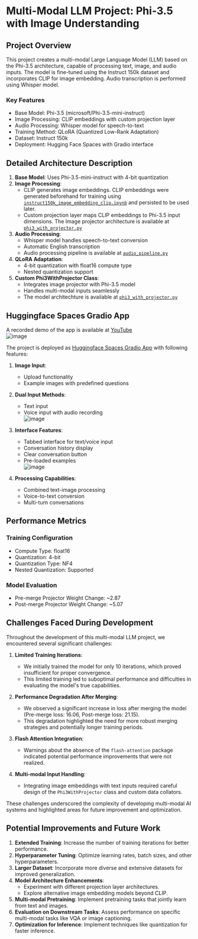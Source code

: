 # Multi-Modal LLM Project: Phi-3.5 with Image Understanding

## Project Overview

This project creates a multi-modal Large Language Model (LLM) based on the Phi-3.5 architecture, capable of processing text, image, and audio inputs. The model is fine-tuned using the Instruct 150k dataset and incorporates CLIP for image embedding. Audio transcription is performed using Whisper model.

### Key Features

- Base Model: Phi-3.5 (microsoft/Phi-3.5-mini-instruct)
- Image Processing: CLIP embeddings with custom projection layer
- Audio Processing: Whisper model for speech-to-text
- Training Method: QLoRA (Quantized Low-Rank Adaptation)
- Dataset: Instruct 150k
- Deployment: Hugging Face Spaces with Gradio interface

## Detailed Architecture Description

1. **Base Model**: Uses Phi-3.5-mini-instruct with 4-bit quantization
2. **Image Processing**: 
   - CLIP generates image embeddings. CLIP embeddings were generated beforehand for training using [`instruct150k_image_embedding_clip.ipynb`](https://github.com/sayanbanerjee32/multimodal_llm/blob/main/instruct150k_image_embedding_clip.ipynb) and persisted to be used later.
   - Custom projection layer maps CLIP embeddings to Phi-3.5 input dimensions. The Image projector architecture is available at [`phi3_with_projector.py`](https://github.com/sayanbanerjee32/multimodal_llm/blob/main/phi3_with_projector.py)
3. **Audio Processing**:
   - Whisper model handles speech-to-text conversion
   - Automatic English transcription
   - Audio processing pipeline is available at [`audio_pipeline.py`](https://github.com/sayanbanerjee32/multimodal_llm/blob/main/audio_pipeline.py)
4. **QLoRA Adaptation**: 
   - 4-bit quantization with float16 compute type
   - Nested quantization support
5. **Custom Phi3WithProjector Class**: 
   - Integrates image projector with Phi-3.5 model
   - Handles multi-modal inputs seamlessly
   - The model architechture is available at [`phi3_with_projector.py`](https://github.com/sayanbanerjee32/multimodal_llm/blob/main/phi3_with_projector.py)

## Huggingface Spaces Gradio App

A recorded demo of the app is available at [YouTube](https://youtu.be/4mX8-28CjjY])  
![image](https://github.com/user-attachments/assets/18e003e9-e055-4803-8791-f78e46638260)

The project is deployed as [Huggingface Spaces Gradio App](https://huggingface.co/spaces/sayanbanerjee32/multimodal_llm_chatbot) with following features:

1. **Image Input**:
   - Upload functionality
   - Example images with predefined questions
2. **Dual Input Methods**: 
   - Text input
   - Voice input with audio recording  
     ![image](https://github.com/user-attachments/assets/e409957c-f86d-47ce-8d4d-b1797761bfd2)

3. **Interface Features**:
   - Tabbed interface for text/voice input
   - Conversation history display
   - Clear conversation button
   - Pre-loaded examples  
     ![image](https://github.com/user-attachments/assets/e3afd7bd-b8af-4add-a9b9-444dbdca6ac7)

4. **Processing Capabilities**:
   - Combined text-image processing
   - Voice-to-text conversion
   - Multi-turn conversations
  


## Performance Metrics

### Training Configuration
- Compute Type: float16
- Quantization: 4-bit
- Quantization Type: NF4
- Nested Quantization: Supported

### Model Evaluation
- Pre-merge Projector Weight Change: ~2.87
- Post-merge Projector Weight Change: ~5.07



## Challenges Faced During Development

Throughout the development of this multi-modal LLM project, we encountered several significant challenges:

1. **Limited Training Iterations**: 
   - We initially trained the model for only 10 iterations, which proved insufficient for proper convergence.
   - This limited training led to suboptimal performance and difficulties in evaluating the model's true capabilities.

2. **Performance Degradation After Merging**:
   - We observed a significant increase in loss after merging the model (Pre-merge loss: 16.06, Post-merge loss: 21.15).
   - This degradation highlighted the need for more robust merging strategies and potentially longer training periods.

3. **Flash Attention Integration**:
   - Warnings about the absence of the `flash-attention` package indicated potential performance improvements that were not realized.

4. **Multi-modal Input Handling**:
   - Integrating image embeddings with text inputs required careful design of the `Phi3WithProjector` class and custom data collators.

These challenges underscored the complexity of developing multi-modal AI systems and highlighted areas for future improvement and optimization.

## Potential Improvements and Future Work

1. **Extended Training**: Increase the number of training iterations for better performance.
2. **Hyperparameter Tuning**: Optimize learning rates, batch sizes, and other hyperparameters.
3. **Larger Dataset**: Incorporate more diverse and extensive datasets for improved generalization.
4. **Model Architecture Enhancements**: 
   - Experiment with different projection layer architectures.
   - Explore alternative image embedding models beyond CLIP.
5. **Multi-modal Pretraining**: Implement pretraining tasks that jointly learn from text and images.
6. **Evaluation on Downstream Tasks**: Assess performance on specific multi-modal tasks like VQA or image captioning.
7. **Optimization for Inference**: Implement techniques like quantization for faster inference.
